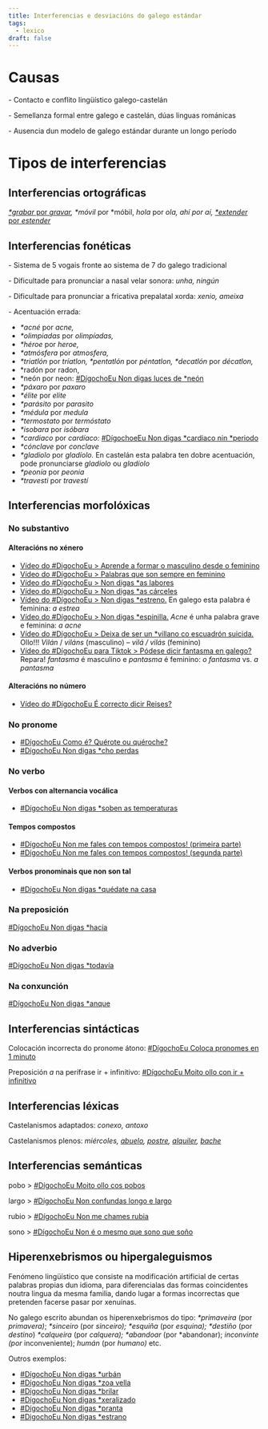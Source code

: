 ```yaml
---
title: Interferencias e desviacións do galego estándar
tags:
  - lexico
draft: false
---
```

# Causas

\- Contacto e conflito lingüístico galego-castelán

\- Semellanza formal entre galego e castelán, dúas linguas románicas

\- Ausencia dun modelo de galego estándar durante un longo período

# Tipos de interferencias

## Interferencias ortográficas

[*\*grabar* por *gravar*](https://www.youtube.com/watch?v=bvX5KyhDmrY)*,* *\*móvil* por *móbil, *hola* por *ola,* *ahí por aí,* [*\*extender* por *estender*](https://www.youtube.com/watch?v=MV46n3KQcDs) 

## Interferencias fonéticas

\- Sistema de 5 vogais fronte ao sistema de 7 do galego tradicional

\- Dificultade para pronunciar a nasal velar sonora: *unha, ningún*

\- Dificultade para pronunciar a fricativa prepalatal xorda: *xenio, ameixa*

\- Acentuación errada:

* *\*acné* por *acne,*
* *\*olimpiadas* por *olimpíadas,*
* *\*héroe* por *heroe,*
* *\*atmósfera* por *atmosfera,*
* *\*triatlón* por *tríatlon,* *\*pentatlón* por *péntatlon,* *\*decatlón* por *décatlon,*
* \*radón por radon,
* \*neón por neon: [\#DígochoEu Non digas luces de *neón](https://www.youtube.com/watch?v=QGfDdP9E9C8)
* *\*páxaro* por *paxaro*
* *\*élite* por *elite*
* *\*parásito* por *parasito*
* *\*médula* por *medula*
* *\*termostato* por *termóstato*
* *\*isobara* por *isóbara*
* *\*cardiaco* por *cardíaco:* [\#DígochoeEu Non digas \*cardiaco nin \*periodo](https://www.youtube.com/watch?v=eSFcXOJyIVg)
* *\*cónclave* por *conclave*
* *\*gladiolo* por *gladíolo.* En castelán esta palabra ten dobre acentuación, pode pronunciarse *gladiolo* ou *gladíolo*
* *\*peonía* por *peonia*
* *\*travesti* por *travestí*

## Interferencias morfolóxicas

### No substantivo

#### Alteracións no xénero

* [Vídeo do #DigochoEu > Aprende a formar o masculino desde o feminino](https://www.youtube.com/watch?v=D5lNYb9xvMY)
* [Vídeo do #DígochoEu > Palabras que son sempre en feminino](https://www.youtube.com/watch?v=bvfkUaUXVbM)
* [Vídeo do #DígochoEu > Non digas *as labores](https://www.youtube.com/watch?v=vxJpjrhlMvk)
* [Vídeo do #DígochoEu > Non digas *as cárceles](https://www.youtube.com/watch?v=K_v771PMD4Y)
* [Vídeo do #DígochoEu > Non digas *estreno.](https://www.youtube.com/watch?v=ugcap0-KFzQ) En galego esta palabra é feminina: *a estrea*
* [Vídeo do #DígochoEu > Non digas *espinilla.](https://www.youtube.com/watch?v=Yac-KuHWH2c) *Acne* é unha palabra grave e feminina: *a acne*
* [Vídeo do #DígochoEu > Deixa de ser un *villano co escuadrón suicida.](https://www.youtube.com/watch?v=GPgEpYuAq_A) Ollo!!! *Vilán* / *viláns* (masculino) – *vilá / vilás* (feminino)
* [Vídeo do #DígochoEu para Tiktok > Pódese dicir fantasma en galego?](https://www.tiktok.com/@digochoeu/video/6926878201943821574?is_copy_url=1&is_from_webapp=v2) Repara! *fantasma* é masculino e *pantasma* é feminino: *o fantasma* vs. *a pantasma*

#### Alteracións no número

* [Vídeo do #DígochoEu É correcto dicir Reises?](https://www.youtube.com/watch?v=9vpi4anNXzA)

### No pronome

* [\#DígochoEu Como é? Quérote ou quéroche?](https://www.youtube.com/watch?v=gBdKQv7PmC0)
* [\#DígochoEu Non digas *cho perdas](https://www.youtube.com/watch?v=CQtg4y8ElP8)

### No verbo

#### Verbos con alternancia vocálica

* [\#DígochoEu Non digas *soben as temperaturas](https://www.youtube.com/watch?v=pRIZyEt-l5w)

#### Tempos compostos

* [\#DígochoEu Non me fales con tempos compostos! (primeira parte)](https://www.youtube.com/watch?v=HSV-mr_p3SE&t=5s)
* [\#DígochoEu Non me fales con tempos compostos! (segunda parte)](https://www.youtube.com/watch?v=mFe1fk78UUI)

#### Verbos pronominais que non son tal

* [\#DígochoEu Non digas *quédate na casa](https://www.youtube.com/watch?v=dY9_ey-Mz8o)

### Na preposición

[\#DígochoEu Non digas *hacia](https://www.youtube.com/watch?v=OAoKxRffhxU)

### No adverbio

[\#DígochoEu Non digas *todavía](https://www.youtube.com/watch?v=XFEG06K1WDQ)

### Na conxunción

[\#DígochoEu Non digas *anque](https://www.youtube.com/watch?v=BayuqMspBP0)

## Interferencias sintácticas

Colocación incorrecta do pronome átono: [\#DígochoEu Coloca pronomes en 1 minuto](https://www.youtube.com/watch?v=HfAb4xH1dD8)

Preposición *a* na perífrase ir + infinitivo: [\#DígochoEu Moito ollo con ir + infinitivo](https://www.youtube.com/watch?v=t2KlZzzvMGs)

## Interferencias léxicas

Castelanismos adaptados: *conexo, antoxo*

Castelanismos plenos: *miércoles, [abuelo](https://www.youtube.com/watch?v=wCCYJL24Eqo), [postre](https://www.youtube.com/watch?v=oloJqSn7iCo), [alquiler](https://www.youtube.com/watch?v=BxYS3xOhsH8), [bache](https://www.youtube.com/watch?v=IhHbh8T0Lj8)*

## Interferencias semánticas

pobo > [\#DígochoEu Moito ollo cos pobos](https://www.youtube.com/watch?v=fj0pqJp5MUQ)

largo > [\#DígochoEu Non confundas longo e largo](https://www.youtube.com/watch?v=3-FAZqQKCjU)

rubio > [\#DígochoEu Non me chames rubia](https://www.youtube.com/watch?v=j532QA3HDvA)

sono > [\#DígochoEu Non é o mesmo que sono que soño](https://www.youtube.com/watch?v=UgFopQpkiVM&t=9s)

## Hiperenxebrismos ou hipergaleguismos

Fenómeno lingüístico que consiste na modificación artificial de certas palabras propias dun idioma, para diferencialas das formas coincidentes noutra lingua da mesma familia, dando lugar a formas incorrectas que pretenden facerse pasar por xenuínas.

No galego escrito abundan os hiperenxebrismos do tipo: *\*primaveira* (por *primavera)*; *\*sinceiro* (por *sinceiro);* *\*esquiña* (por *esquina);* *\*destiño* (por *destino*) *\*calqueira* (por *calquera);* *\*abandoar* (por *abandonar); *inconvinte (por* inconveniente); *humán* (por *humano)* etc.

Outros exemplos:

* [\#DígochoEu Non digas *urbán](https://www.youtube.com/watch?v=UQ9whfSFcNU)
* [\#DígochoEu Non digas *zoa vella](https://www.youtube.com/watch?v=HK9vyXUSw2I)
* [\#DígochoEu Non digas *brilar](https://www.youtube.com/watch?v=_dhYgyHlbLw)
* [\#DígochoEu Non digas *xeralizado](https://www.youtube.com/watch?v=mg4mmfOO7fU)
* [\#DígochoEu Non digas *pranta](https://www.youtube.com/watch?v=nNc8b8zpq-c)
* [\#DigochoEu Non digas *estrano](https://www.youtube.com/watch?v=rTE5nEbi_94&t=5s)